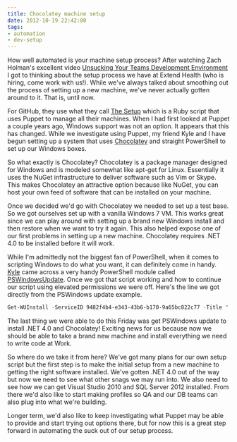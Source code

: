 ```yaml
---
title: Chocolatey machine setup
date: 2012-10-19 22:42:00
tags:
- automation
- dev-setup
---
```


How well automated is your machine setup process? After watching Zach Holman's
excellent video [Unsucking Your Teams Development Environment](http://zachholman.com/talk/unsucking-your-teams-development-environment)
I got to thinking about the setup process we have at Extend Health (who is
hiring, come work with us!). While we've always talked about smoothing out the process of setting
up a new machine, we've never actually gotten around to it. That is, until now.

For GitHub, they use what they call [The Setup](https://speakerdeck.com/u/wfarr/p/the-setup-managing-an-army-of-laptops-with-puppet)
which is a Ruby script that uses Puppet to manage all their machines. When I had
first looked at Puppet a couple years ago, Windows support was not an option. It
appears that this has changed. While we investigate using Puppet, my friend Kyle
and I have begun setting up a system that uses [Chocolatey](http://chocolatey.org) and
straight PowerShell to set up our Windows boxes.

So what exactly is Chocolatey? Chocolatey is a package manager designed for
Windows and is modeled somewhat like apt-get for Linux. Essentially it uses the
NuGet infrastructure to deliver software such as Vim or Skype. This makes
Chocolatey an attractive option because like NuGet, you can host your own feed
of software that can be installed on your machine.

Once we decided we'd go with Chocolatey we needed to set up a test base. So we
got ourselves set up with a vanilla Windows 7 VM. This works great since we can
play around with setting up a brand new Windows install and then restore when we
want to try it again. This also helped expose one of our first problems in
setting up a new machine. Chocolatey requires .NET 4.0 to be installed before it
will work.

While I'm admittedly not the biggest fan of PowerShell, when it comes to
scripting Windows to do what you want, it can definitely come in handy. [Kyle](http://kyzog.wordpress.com/)
came across a very handy PowerShell module called [PSWindowsUpdate](http://gallery.technet.microsoft.com/scriptcenter/2d191bcd-3308-4edd-9de2-88dff796b0bc).
Once we got that script working and how to continue our script using elevated
permissions we were off. Here's the line we got directly from the PSWindows
update example.

```powershell
Get-WUInstall -ServiceID 9482f4b4-e343-43b6-b170-9a65bc822c77 -Title ".NET Framework 4" -AcceptAll
```
The last thing we were able to do this Friday was get PSWindows update to
install .NET 4.0 and Chocolatey! Exciting news for us because now we should be
able to take a brand new machine and install everything we need to write code at
Work.

So where do we take it from here? We've got many plans for our own setup script
but the first step is to make the initial setup from a new machine to getting
the right software installed. We've gotten .NET 4.0 out of the way but now we
need to see what other snags we may run into. We also need to see how we can get
Visual Studio 2010 and SQL Server 2012 installed. From there we'd also like to
start making profiles so QA and our DB teams can also plug into what we're
building.

Longer term, we'd also like to keep investigating what Puppet may be able to
provide and start trying out options there, but for now this is a great step
forward in automating the suck out of our setup process.
